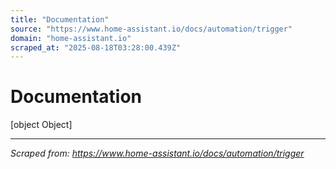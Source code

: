 ```yaml
---
title: "Documentation"
source: "https://www.home-assistant.io/docs/automation/trigger"
domain: "home-assistant.io"
scraped_at: "2025-08-18T03:28:00.439Z"
---
```


# Documentation

[object Object]

---
*Scraped from: https://www.home-assistant.io/docs/automation/trigger*